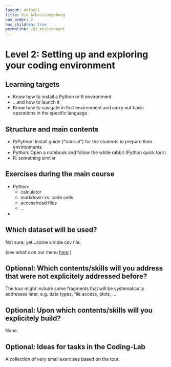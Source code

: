 ```yaml
---
layout: default
title: Die Arbeitsumgebung
nav_order: 2
has_children: true
permalink: /02_environment
---
```


# Level 2: Setting up and exploring your coding environment

## Learning targets

- Know how to install a Python or R environment
- ...and how to launch it
- Know how to navigate in that environment and carry out basic operations
  in the specific language

## Structure and main contents

- R/Python: Install guide ("tutorial") for the students to prepare their environments
- Python: Open a notebook and follow the white rabbit (Python quick tour)
- R: something similar

## Exercises during the main course

- Python:
   - calculator
   - markdown vs. code cells
   - access/read files
   - ...
- 

## Which dataset will be used?

Not sure, yet...some simple csv file.

(see what's on our menu [here](https://docs.google.com/document/d/1_G0cOln6_omAV4TaKkYK8tFK1fvvzaH_YP5BD31ZzUE/edit#) )

## Optional: Which contents/skills will you address that were not explicitely addressed before?

The tour might include some fragments that will be systematically addresses later, e.g. data types, file access, plots, ...


## Optional: Upon which contents/skills will you explicitely build?

None.


## Optional: Ideas for tasks in the Coding-Lab

A collection of very small exercises based on the tour.

